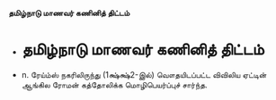 **தமிழ்நாடு மாணவர் கணினித் திட்டம்**
- # தமிழ்நாடு மாணவர் கணினித் திட்டம்
- n. ரேய்ம்ஸ் நகரிலிருந்து (1க்ஷ்க்ஷ்2-இல்) வௌதயிடப்பட்ட விவிலிய ஏட்டின் ஆங்கில ரோமன் கத்தோலிக்க மொழிபெயர்ப்புச் சார்ந்த.

